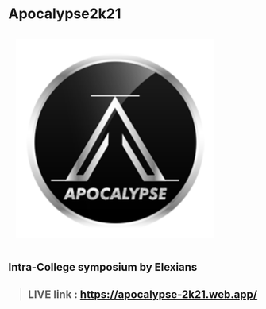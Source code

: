 # Apocalypse2k21

<p>
<img src="public/images/logo-small.png" height=400 style="margin:15px">
</p>

## Intra-College symposium by  Elexians
>## LIVE link : https://apocalypse-2k21.web.app/



